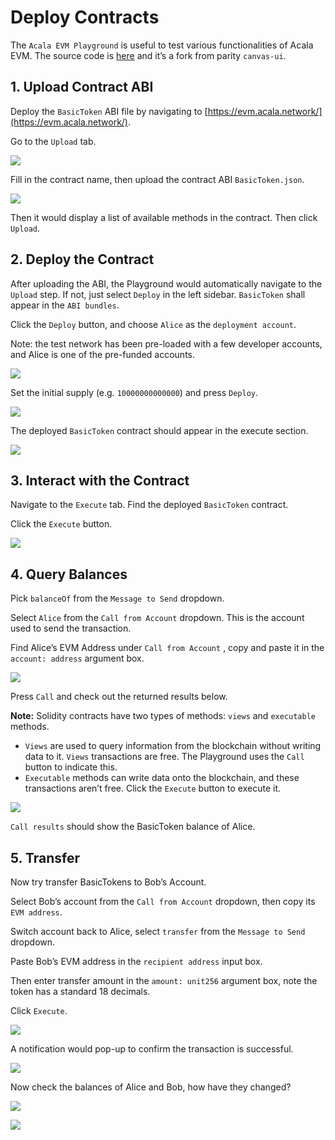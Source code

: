 # Deploy Contracts

The `Acala EVM Playground` is useful to test various functionalities of Acala EVM. The source code is [here](https://github.com/AcalaNetwork/evm-playground) and it’s a fork from parity `canvas-ui`.

## **1. Upload Contract ABI**

Deploy the `BasicToken` ABI file by navigating to [https://evm.acala.network/](https://evm.acala.network/).

Go to the `Upload` tab.

![](https://i.imgur.com/WEqKIwg.png)

Fill in the contract name, then upload the contract ABI `BasicToken.json`.

![](https://i.imgur.com/35cPG16.png)

Then it would display a list of available methods in the contract. Then click `Upload`.

## **2. Deploy the Contract**

After uploading the ABI, the Playground would automatically navigate to the `Upload` step. If not, just select `Deploy` in the left sidebar. `BasicToken` shall appear in the `ABI bundles`.

Click the `Deploy` button, and choose `Alice` as the `deployment account`.

Note: the test network has been pre-loaded with a few developer accounts, and Alice is one of the pre-funded accounts.

![](https://i.imgur.com/49maXFG.png)

Set the initial supply \(e.g. `10000000000000`\) and press `Deploy`.

![](https://i.imgur.com/ZQGxqny.png)

The deployed `BasicToken` contract should appear in the execute section.

![](https://i.imgur.com/BMp4SR3.png)

## **3. Interact with the Contract**

Navigate to the `Execute` tab. Find the deployed `BasicToken` contract.

Click the `Execute` button.

![](https://i.imgur.com/eOnKfQi.png)

## **4. Query Balances**

Pick `balanceOf` from the `Message to Send` dropdown.

Select `Alice` from the `Call from Account` dropdown. This is the account used to send the transaction.

Find Alice’s EVM Address under `Call from Account` , copy and paste it in the `account: address` argument box.

![](https://i.imgur.com/ups2Ur6.png)

Press `Call` and check out the returned results below.

**Note:** Solidity contracts have two types of methods: `views` and `executable` methods.

* `Views` are used to query information from the blockchain without writing data to it. `Views` transactions are free. The Playground uses the `Call` button to indicate this.
* `Executable` methods can write data onto the blockchain, and these transactions aren’t free. Click the `Execute` button to execute it.

![](https://i.imgur.com/URot8MK.png)

`Call results` should show the BasicToken balance of Alice.

## **5. Transfer**

Now try transfer BasicTokens to Bob’s Account.

Select Bob’s account from the `Call from Account` dropdown, then copy its `EVM address`.

Switch account back to Alice, select `transfer` from the `Message to Send` dropdown.

Paste Bob’s EVM address in the `recipient address` input box.

Then enter transfer amount in the `amount: unit256` argument box, note the token has a standard 18 decimals.

Click `Execute`.

![](https://i.imgur.com/hPAGjsT.png)

A notification would pop-up to confirm the transaction is successful.

![](https://i.imgur.com/iXyEdFE.png)

Now check the balances of Alice and Bob, how have they changed?

![](https://i.imgur.com/mTLZGYU.png)

![](https://i.imgur.com/tTSS4gs.png)

